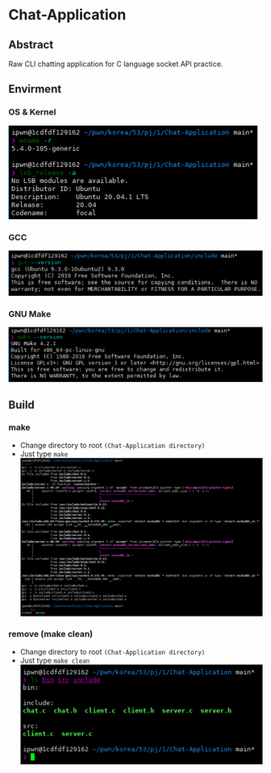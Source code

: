 # Chat-Application
## Abstract
Raw CLI chatting application for C language socket API practice.

## Envirment
### OS & Kernel
![os&kernel](./img/kernel_os_ver.png)
### GCC 
![gcc](./img/gcc_ver.png)
### GNU Make
![make](./img/make_ver.png)

## Build
### make
* Change directory to root `(Chat-Application directory)`
* Just type `make`
![build](./img/build.png)

### remove (make clean)
* Change directory to root `(Chat-Application directory)`
* Just type `make clean`
![clean](./img/clean.png)

